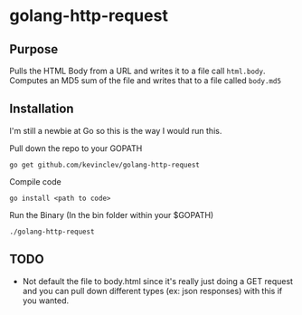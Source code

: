 # golang-http-request

## Purpose
Pulls the HTML Body from a URL and writes it to a file call `html.body`. Computes an MD5 sum of the file and writes that to a file called `body.md5`

## Installation
I'm still a newbie at Go so this is the way I would run this.

Pull down the repo to your GOPATH

```shell
go get github.com/kevinclev/golang-http-request
```
Compile code
```shell
go install <path to code>
```

Run the Binary (In the bin folder within your $GOPATH)
```shell
./golang-http-request
```
## TODO
- Not default the file to body.html since it's really just doing a GET request and you can pull down different types (ex: json responses) with this if you wanted.
